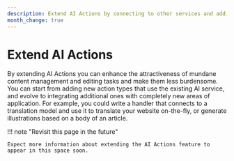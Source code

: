 ```yaml
---
description: Extend AI Actions by connecting to other services and adding new capabilities.
month_change: true
---
```


# Extend AI Actions

By extending AI Actions you can enhance the attractiveness of mundane content management and editing tasks and make them less burdensome.
You can start from adding new action types that use the existing AI service, and evolve to integrating additional ones with completely new areas of application.
For example, you could write a handler that connects to a translation model and use it to translate your website on-the-fly, or generate illustrations based on a body of an article.

!!! note "Revisit this page in the future"

    Expect more information about extending the AI Actions feature to appear in this space soon.